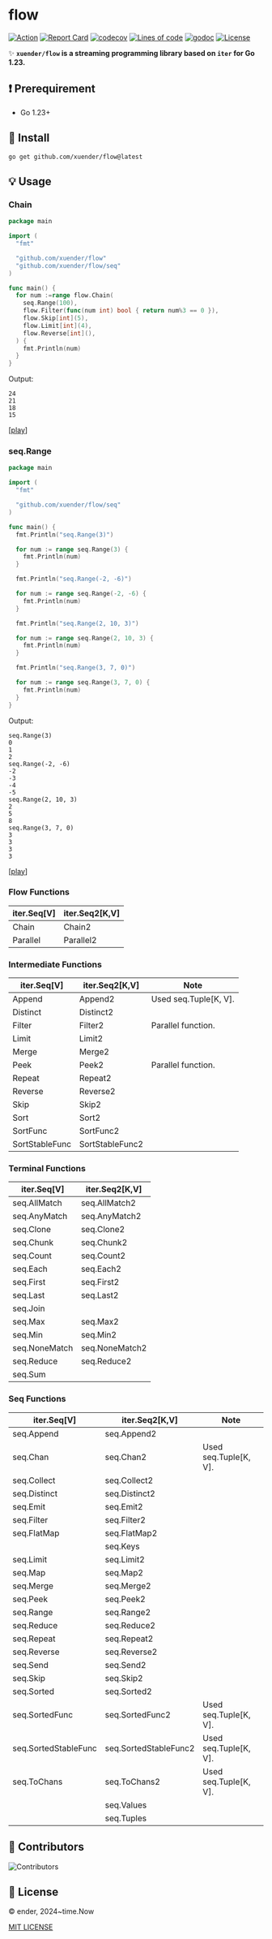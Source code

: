 # flow

[![Action][action-svg]][action-url]
[![Report Card][goreport-svg]][goreport-url]
[![codecov][codecov-svg]][codecov-url]
[![Lines of code][lines-svg]][lines-url]
[![godoc][godoc-svg]][godoc-url]
[![License][license-svg]][license-url]

✨ **`xuender/flow` is a streaming programming library based on `iter` for Go 1.23.**

## ❗ Prerequirement

- Go 1.23+

## 🚀 Install

```shell
go get github.com/xuender/flow@latest
```

## 💡 Usage

### Chain

```go
package main

import (
  "fmt"

  "github.com/xuender/flow"
  "github.com/xuender/flow/seq"
)

func main() {
  for num :=range flow.Chain(
    seq.Range(100),
    flow.Filter(func(num int) bool { return num%3 == 0 }),
    flow.Skip[int](5),
    flow.Limit[int](4),
    flow.Reverse[int](),
  ) {
    fmt.Println(num)
  }
}
```

Output:

```shell
24
21
18
15
```

[[play](https://go.dev/play/p/JydmjWYw9rw)]

### seq.Range

```go
package main

import (
  "fmt"

  "github.com/xuender/flow/seq"
)

func main() {
  fmt.Println("seq.Range(3)")

  for num := range seq.Range(3) {
    fmt.Println(num)
  }

  fmt.Println("seq.Range(-2, -6)")

  for num := range seq.Range(-2, -6) {
    fmt.Println(num)
  }

  fmt.Println("seq.Range(2, 10, 3)")

  for num := range seq.Range(2, 10, 3) {
    fmt.Println(num)
  }

  fmt.Println("seq.Range(3, 7, 0)")

  for num := range seq.Range(3, 7, 0) {
    fmt.Println(num)
  }
}

```

Output:

```shell
seq.Range(3)
0
1
2
seq.Range(-2, -6)
-2
-3
-4
-5
seq.Range(2, 10, 3)
2
5
8
seq.Range(3, 7, 0)
3
3
3
3
```

[[play](https://go.dev/play/p/-FZJfetngJY)]

### Flow Functions

| iter.Seq[V] | iter.Seq2[K,V] |
| ----------- | -------------- |
| Chain       | Chain2         |
| Parallel    | Parallel2      |

### Intermediate Functions

| iter.Seq[V]    | iter.Seq2[K,V]  | Note                  |
| -------------- | --------------- | --------------------- |
| Append         | Append2         | Used seq.Tuple[K, V]. |
| Distinct       | Distinct2       |                       |
| Filter         | Filter2         | Parallel function.    |
| Limit          | Limit2          |                       |
| Merge          | Merge2          |                       |
| Peek           | Peek2           | Parallel function.    |
| Repeat         | Repeat2         |                       |
| Reverse        | Reverse2        |                       |
| Skip           | Skip2           |                       |
| Sort           | Sort2           |                       |
| SortFunc       | SortFunc2       |                       |
| SortStableFunc | SortStableFunc2 |                       |

### Terminal Functions

| iter.Seq[V]   | iter.Seq2[K,V] |
| ------------- | -------------- |
| seq.AllMatch  | seq.AllMatch2  |
| seq.AnyMatch  | seq.AnyMatch2  |
| seq.Clone     | seq.Clone2     |
| seq.Chunk     | seq.Chunk2     |
| seq.Count     | seq.Count2     |
| seq.Each      | seq.Each2      |
| seq.First     | seq.First2     |
| seq.Last      | seq.Last2      |
| seq.Join      |                |
| seq.Max       | seq.Max2       |
| seq.Min       | seq.Min2       |
| seq.NoneMatch | seq.NoneMatch2 |
| seq.Reduce    | seq.Reduce2    |
| seq.Sum       |                |

### Seq Functions

| iter.Seq[V]          | iter.Seq2[K,V]        | Note                  |
| -------------------- | --------------------- | --------------------- |
| seq.Append           | seq.Append2           |                       |
| seq.Chan             | seq.Chan2             | Used seq.Tuple[K, V]. |
| seq.Collect          | seq.Collect2          |                       |
| seq.Distinct         | seq.Distinct2         |                       |
| seq.Emit             | seq.Emit2             |                       |
| seq.Filter           | seq.Filter2           |                       |
| seq.FlatMap          | seq.FlatMap2          |                       |
|                      | seq.Keys              |                       |
| seq.Limit            | seq.Limit2            |                       |
| seq.Map              | seq.Map2              |                       |
| seq.Merge            | seq.Merge2            |                       |
| seq.Peek             | seq.Peek2             |                       |
| seq.Range            | seq.Range2            |                       |
| seq.Reduce           | seq.Reduce2           |                       |
| seq.Repeat           | seq.Repeat2           |                       |
| seq.Reverse          | seq.Reverse2          |                       |
| seq.Send             | seq.Send2             |                       |
| seq.Skip             | seq.Skip2             |                       |
| seq.Sorted           | seq.Sorted2           |                       |
| seq.SortedFunc       | seq.SortedFunc2       | Used seq.Tuple[K, V]. |
| seq.SortedStableFunc | seq.SortedStableFunc2 | Used seq.Tuple[K, V]. |
| seq.ToChans          | seq.ToChans2          | Used seq.Tuple[K, V]. |
|                      | seq.Values            |                       |
|                      | seq.Tuples            |                       |

## 👤 Contributors

![Contributors][contributors-svg]

## 📝 License

© ender, 2024~time.Now

[MIT LICENSE][license-url]

[action-url]: https://github.com/xuender/flow/actions
[action-svg]: https://github.com/xuender/flow/workflows/Go/badge.svg

[goreport-url]: https://goreportcard.com/report/github.com/xuender/flow
[goreport-svg]: https://goreportcard.com/badge/github.com/xuender/flow

[codecov-url]: https://codecov.io/gh/xuender/flow
[codecov-svg]: https://codecov.io/gh/xuender/flow/graph/badge.svg?token=1VAC5OJJZR

[godoc-url]: https://godoc.org/github.com/xuender/flow
[godoc-svg]: https://godoc.org/github.com/xuender/flow?status.svg

[license-url]: https://github.com/xuender/flow/blob/master/LICENSE
[license-svg]: https://img.shields.io/badge/license-MIT-blue.svg

[contributors-svg]: https://contrib.rocks/image?repo=xuender/flow

[lines-svg]: https://sloc.xyz/gitee/xuender/flow
[lines-url]: https://github.com/boyter/scc
